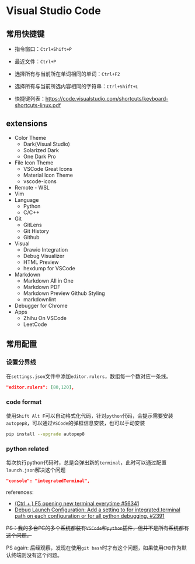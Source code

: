 # Visual Studio Code

## 常用快捷键

* 指令窗口：`Ctrl+Shift+P`
* 最近文件：`Ctrl+P`
* 选择所有与当前所在单词相同的单词：`Ctrl+F2`
* 选择所有与当前所选内容相同的字符串：`Ctrl+Shift+L`

* 快捷键列表：<https://code.visualstudio.com/shortcuts/keyboard-shortcuts-linux.pdf>

## extensions

* Color Theme
  * Dark(Visual Studio)
  * Solarized Dark
  * One Dark Pro
* File Icon Theme
  * VSCode Great Icons
  * Material Icon Theme
  * vscode-icons
* Remote - WSL
* Vim
* Language
  * Python
  * C/C++
* Git
  * GitLens
  * Git History
  * Github
* Visual
  * Drawio Integration
  * Debug Visualizer
  * HTML Preview
  * hexdump for VSCode
* Markdown
  * Markdown All in One
  * Markdown PDF
  * Markdown Preview Github Styling
  * markdownlint
* Debugger for Chrome
* Apps
  * Zhihu On VSCode
  * LeetCode

## 常用配置

### 设置分界线

在`settings.json`文件中添加`editor.rulers`，数组每一个数对应一条线。

``` json
"editor.rulers": [80,120],
```

### code format

使用`Shift Alt F`可以自动格式化代码，针对`python`代码，会提示需要安装`autopep8`，可以通过`VSCode`的弹框信息安装，也可以手动安装

``` bash
pip install --upgrade autopep8
```

### python related

每次执行python代码时，总是会弹出新的`terminal`，此时可以通过配置`launch.json`解决这个问题

``` json
"console": "integratedTerminal",
```

references:

* [(Ctrl + ) F5 opening new terminal everytime #56341](https://github.com/Microsoft/vscode/issues/56341)
* [Debug Launch Configuration: Add a setting to for integrated.terminal path on each configuration or for all python debugging. #2391](https://github.com/microsoft/vscode-python/issues/2391)

~~PS：我的多台PC的多个系统都装有`VSCode`和`python`插件，但并不是所有系统都有这个问题。~~

PS again: 后经观察，发现在使用`git bash`时才有这个问题，如果使用`CMD`作为默认终端则没有这个问题。
